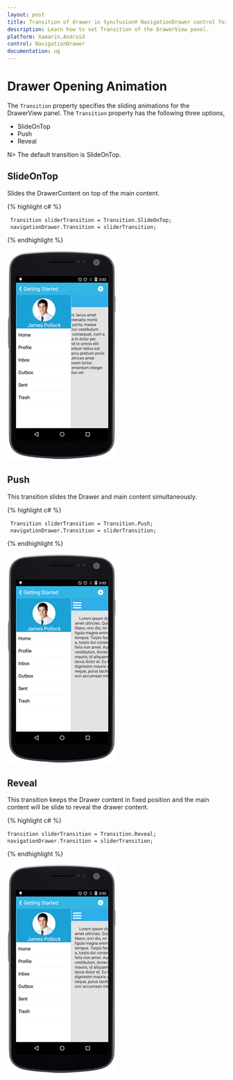 ```yaml
---
layout: post
title: Transition of drawer in Syncfusion® NavigationDrawer control for Xamarin.Android
description: Learn how to set Transition of the DrawerView panel.
platform: Xamarin.Android
control: NavigationDrawer
documentation: ug
---
```

# Drawer Opening Animation

The `Transition` property specifies the sliding animations for the DrawerView panel. The `Transition` property has the following three options,

* SlideOnTop
* Push
* Reveal

N> The default transition is SlideOnTop.

## SlideOnTop

Slides the DrawerContent on top of the main content.

{% highlight c# %} 

	 Transition sliderTransition = Transition.SlideOnTop;
	 navigationDrawer.Transition = sliderTransition;

{% endhighlight %}

![](images/Slide-on-top.png)

## Push

This transition slides the Drawer and main content simultaneously.

{% highlight c# %} 

	 Transition sliderTransition = Transition.Push;
	 navigationDrawer.Transition = sliderTransition;

{% endhighlight %}

![](images/Push.png)

## Reveal

This transition keeps the Drawer content in fixed position and the main content will be slide to reveal the drawer content.

{% highlight c# %} 

	Transition sliderTransition = Transition.Reveal;
	navigationDrawer.Transition = sliderTransition;

{% endhighlight %}

![Reveal transition in Xamarin.Android Navigationdrawer.](images/reveal.png)
